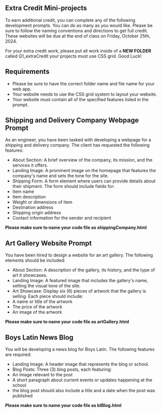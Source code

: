 ## Extra Credit Mini-projects
To earn additional credit, you can complete any of the following development prompts. You can do as many as you would like. 
Please be sure to follow the naming conventions and directions to get full credit. These websites will be due at the end of class on Friday, October 25th, 2024.

For your extra credit work, please put all work inside of a **NEW FOLDER** called Q1_extraCredit
your projects must use CSS grid. 
Good Luck!

## Requirements
- Please be sure to have the correct folder name and file name for your web app.
- Your website needs to use the CSS grid system to layout your website. 
- Your website must contain all of the specified features listed in the prompt. 


## Shipping and Delivery Company Webpage Prompt
As an engineer, you have been tasked with developing a webpage for a shipping and delivery company. The client has requested the following features:

- About Section: A brief overview of the company, its mission, and the services it offers.
- Landing Image: A prominent image on the homepage that features the company's name and sets the tone for the site.
- Shipping Form: A form element where users can provide details about their shipment. The form should include fields for:
- Item name
- Item description
- Weight or dimensions of item
- Destination address
- Shipping origin address
- Contact information for the sender and recipient

**Please make sure to name your code file as shippingCompany.html**

## Art Gallery Website Prompt
You have been hired to design a website for an art gallery. The following elements should be included:

- About Section: A description of the gallery, its history, and the type of art it showcases.
- Landing Image: A featured image that includes the gallery's name, setting the visual tone of the site.
- Art Showcase: Display six (6) pieces of artwork that the gallery is selling. Each piece should include:
- A name or title of the artwork
- The price of the artwork
- An image of the artwork

**Please make sure to name your code file as artGallery.html**


## Boys Latin News Blog
You will be developing a news blog for Boys Latin. The following features are required:

- Landing Image: A header image that represents the blog or school.
- Blog Posts: Three (3) blog posts, each featuring:
- An image relevant to the post
- A short paragraph about current events or updates happening at the school
- the blog post should also include a title and a date when the post was published

**Please make sure to name your code file as blBlog.html**


